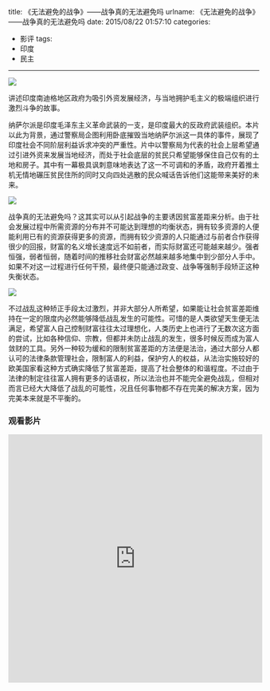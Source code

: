title: 《无法避免的战争》——战争真的无法避免吗
urlname: 《无法避免的战争》——战争真的无法避免吗
date: 2015/08/22 01:57:10
categories:
- 影评
tags:
- 印度
- 民主

---
![](https://image.covertness.cn/wufabimiandezhanzhen_p2081441763.jpg)

讲述印度南迪格地区政府为吸引外资发展经济，与当地拥护毛主义的极端组织进行激烈斗争的故事。
<!-- more -->

纳萨尔派是印度毛泽东主义革命武装的一支，是印度最大的反政府武装组织。本片以此为背景，通过警察局企图利用卧底摧毁当地纳萨尔派这一具体的事件，展现了印度社会不同阶层利益诉求冲突的严重性。片中以警察局为代表的社会上层希望通过引进外资来发展当地经济，而处于社会底层的贫民只希望能够保住自己仅有的土地和房子。其中有一幕极具讽刺意味地表达了这一不可调和的矛盾，政府开着推土机无情地碾压贫民住所的同时又向四处逃散的民众喊话告诉他们这能带来美好的未来。

![](https://image.covertness.cn/wufabimiandezhanzhen_p2081441326.jpg)

战争真的无法避免吗？这其实可以从引起战争的主要诱因贫富差距来分析。由于社会发展过程中所需资源的分布并不可能达到理想的均衡状态，拥有较多资源的人便能利用已有的资源获得更多的资源，而拥有较少资源的人只能通过与前者合作获得很少的回报，财富的名义增长速度远不如前者，而实际财富还可能越来越少。强者恒强，弱者恒弱，随着时间的推移社会财富必然越来越多地集中到少部分人手中。如果不对这一过程进行任何干预，最终便只能通过政变、战争等强制手段矫正这种失衡状态。

![](https://image.covertness.cn/wufabimiandezhanzhen_p2254181761.jpg)

不过战乱这种矫正手段太过激烈，并非大部分人所希望，如果能让社会贫富差距维持在一定的限度内必然能够降低战乱发生的可能性。可惜的是人类欲望天生便无法满足，希望富人自己控制财富往往太过理想化，人类历史上也进行了无数次这方面的尝试，比如各种信仰、宗教，但都并未防止战乱的发生，很多时候反而成为富人敛财的工具。另外一种较为缓和的限制贫富差距的方法便是法治，通过大部分人都认可的法律条款管理社会，限制富人的利益，保护穷人的权益，从法治实施较好的欧美国家看这种方式确实降低了贫富差距，提高了社会整体的和谐程度。不过由于法律的制定往往富人拥有更多的话语权，所以法治也并不能完全避免战乱，但相对而言已经大大降低了战乱的可能性，况且任何事物都不存在完美的解决方案，因为完美本来就是不平衡的。

### 观看影片
<iframe height=498 width=510 src="http://player.youku.com/embed/XODk5Njc5MDY0" frameborder=0 allowfullscreen></iframe>
